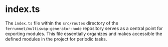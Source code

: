 # index.ts

The `index.ts` file within the `src/routes` directory of the `ferrumnet/multiswap-generator-node` repository serves as a central point for exporting modules. This file essentially organizes and makes accessible the defined modules in the project for periodic tasks.